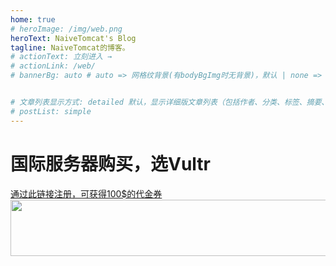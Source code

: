 ```yaml
---
home: true
# heroImage: /img/web.png
heroText: NaiveTomcat's Blog
tagline: NaiveTomcat的博客。
# actionText: 立刻进入 →
# actionLink: /web/
# bannerBg: auto # auto => 网格纹背景(有bodyBgImg时无背景)，默认 | none => 无 | '大图地址' | background: 自定义背景样式       提示：如发现文本颜色不适应你的背景时可以到palette.styl修改$bannerTextColor变量


# 文章列表显示方式: detailed 默认，显示详细版文章列表（包括作者、分类、标签、摘要、分页等）| simple => 显示简约版文章列表（仅标题和日期）| none 不显示文章列表
# postList: simple
---
```

# 国际服务器购买，选Vultr

<a href="https://www.vultr.com/?ref=8963016-8H">通过此链接注册，可获得100$的代金券<img src="https://www.vultr.com/media/banners/banner_728x90.png" width="728" height="90"></a>
